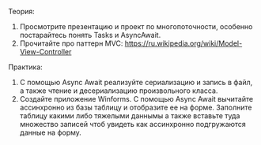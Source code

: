 Теория:
1. Просмотрите презентацию и проект по многопоточности, особенно постарайтесь понять Tasks и AsyncAwait.
2. Прочитайте про паттерн MVC: https://ru.wikipedia.org/wiki/Model-View-Controller

Практика:
1. C помощью Async Await реализуйте сериализацию и запись в файл, а также чтение и десериализацию произвольного класса. 
2. Создайте приложение Winforms. С помощью Async Await вычитайте ассинхронно из базы таблицу и отобразите ее на форме. Заполните таблицу какими либо тяжелыми даннымы а также вставьте туда множество записей чтоб увидеть как ассинхронно подгружаются данные на форму.
